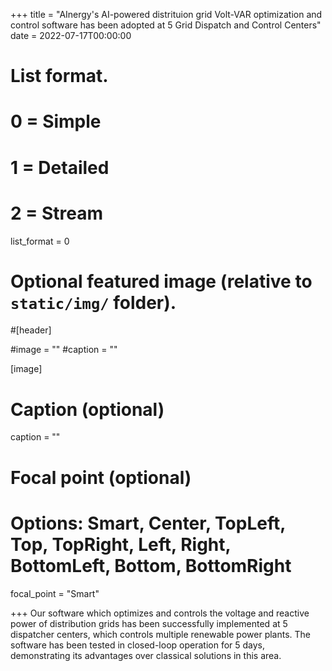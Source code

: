 +++
title = "AInergy's AI-powered distrituion grid Volt-VAR optimization and control software has been adopted at 5 Grid Dispatch and Control Centers"
date = 2022-07-17T00:00:00

# List format.
#   0 = Simple
#   1 = Detailed
#   2 = Stream
list_format = 0

# Optional featured image (relative to `static/img/` folder).
#[header]

#image = ""
#caption = ""

[image]
  # Caption (optional)
  caption = ""
  
  # Focal point (optional)
  # Options: Smart, Center, TopLeft, Top, TopRight, Left, Right, BottomLeft, Bottom, BottomRight
  focal_point = "Smart"

+++
Our software which optimizes and controls the voltage and reactive power of distribution grids has been successfully implemented at 5 dispatcher centers, which controls multiple renewable power plants. The software has been tested in closed-loop operation for 5 days, demonstrating its advantages over classical solutions in this area. 
